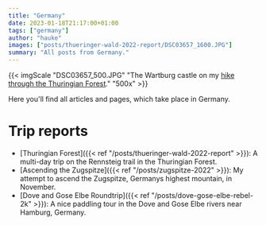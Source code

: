 ```yaml
---
title: "Germany"
date: 2023-01-18T21:17:00+01:00
tags: ["germany"]
author: "hauke"
images: ["posts/thueringer-wald-2022-report/DSC03657_1600.JPG"]
summary: "All posts from Germany."
---
```


{{< imgScale "DSC03657_500.JPG" "The Wartburg castle on my [hike through the Thuringian Forest](/en/posts/thueringer-wald-2022-report)." "500x" >}}

Here you'll find all articles and pages, which take place in Germany.

# Trip reports

* [Thuringian Forest]({{< ref "/posts/thueringer-wald-2022-report" >}}): A multi-day trip on the Rennsteig trail in the Thuringian Forest.
* [Ascending the Zugspitze]({{< ref "/posts/zugspitze-2022" >}}): My attempt to ascend the Zugspitze, Germanys highest mountain, in November.
* [Dove and Gose Elbe Roundtrip]({{< ref "/posts/dove-gose-elbe-rebel-2k" >}}): A nice paddling tour in the Dove and Gose Elbe rivers near Hamburg, Germany.
